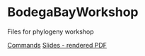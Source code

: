 # BodegaBayWorkshop
Files for phylogeny workshop

[Commands](https://github.com/wrightaprilm/BodegaBayWorkshop/blob/master/Install%2BCommands.md)
[Slides - rendered PDF](https://github.com/wrightaprilm/BodegaBayWorkshop/blob/master/Slides.pdf)

